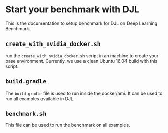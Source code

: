 # Start your benchmark with DJL

This is the documentation to setup benchmark for DJL on Deep Learning Benchmark.

## `create_with_nvidia_docker.sh`
run the `create_with_nvidia_docker.sh` script in an machine to create your base environment.
Currently, we use a clean Ubuntu 16.04 build with this script.

## `build.gradle`
The `build.gradle` file is used to run inside the docker/ami. It can be used to run all examples available in DJL.

## `benchmark.sh`
This file can be used to run the benchmark on all examples.

